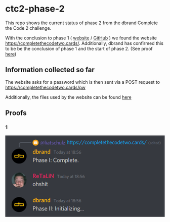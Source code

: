 # ctc2-phase-2

This repo shows the current status of phase 2 from the dbrand Complete the Code 2 challenge.

With the conclusion to phase 1 ( [website](https://symbols.completethecode.com/) / [GitHub](https://github.com/Complete-the-Code/ctc2-phase-1/) ) we found the website https://completethecodetwo.cards/. Additionally, dbrand has confirmed this to be be the conclusion of phase 1 and the start of phase 2. (See proof [here](#1))

## Information collected so far

The website asks for a password which is then sent via a POST request to https://completethecodetwo.cards/pw

Additionally, the files used by the website can be found [here](https://github.com/Complete-the-Code/ctc2-phase-2/page-files/)

## Proofs

### 1

![proof 1](proofs/1.png)
